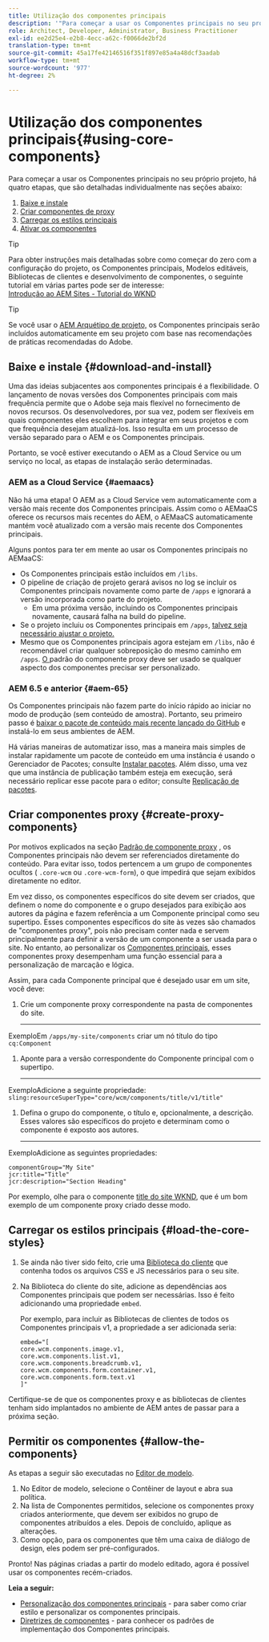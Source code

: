 ```yaml
---
title: Utilização dos componentes principais
description: '"Para começar a usar os Componentes principais no seu próprio projeto, há três etapas a seguir: baixe e instale, crie componentes proxy, carregue os estilos principais e permita os componentes em seus modelos."'
role: Architect, Developer, Administrator, Business Practitioner
exl-id: ee2d25e4-e2b8-4ecc-a62c-f0066de2bf2d
translation-type: tm+mt
source-git-commit: 45a17fe42146516f351f897e85a4a48dcf3aadab
workflow-type: tm+mt
source-wordcount: '977'
ht-degree: 2%

---
```


# Utilização dos componentes principais{#using-core-components}

Para começar a usar os Componentes principais no seu próprio projeto, há quatro etapas, que são detalhadas individualmente nas seções abaixo:

1. [Baixe e instale](#download-and-install)
1. [Criar componentes de proxy](#create-proxy-components)
1. [Carregar os estilos principais](#load-the-core-styles)
1. [Ativar os componentes](#allow-the-components)

>[!TIP]
>
>Para obter instruções mais detalhadas sobre como começar do zero com a configuração do projeto, os Componentes principais, Modelos editáveis, Bibliotecas de clientes e desenvolvimento de componentes, o seguinte tutorial em várias partes pode ser de interesse:\
>[Introdução ao AEM Sites - Tutorial do WKND](https://docs.adobe.com/content/help/en/experience-manager-learn/getting-started-wknd-tutorial-develop/overview.html)

>[!TIP]
>
>Se você usar o [AEM Arquétipo de projeto,](/help/developing/archetype/overview.md) os Componentes principais serão incluídos automaticamente em seu projeto com base nas recomendações de práticas recomendadas do Adobe.

## Baixe e instale {#download-and-install}

Uma das ideias subjacentes aos componentes principais é a flexibilidade. O lançamento de novas versões dos Componentes principais com mais frequência permite que o Adobe seja mais flexível no fornecimento de novos recursos. Os desenvolvedores, por sua vez, podem ser flexíveis em quais componentes eles escolhem para integrar em seus projetos e com que frequência desejam atualizá-los. Isso resulta em um processo de versão separado para o AEM e os Componentes principais.

Portanto, se você estiver executando o AEM as a Cloud Service ou um serviço no local, as etapas de instalação serão determinadas.

### AEM as a Cloud Service {#aemaacs}

Não há uma etapa! O AEM as a Cloud Service vem automaticamente com a versão mais recente dos Componentes principais. Assim como o AEMaaCS oferece os recursos mais recentes do AEM, o AEMaaCS automaticamente mantém você atualizado com a versão mais recente dos Componentes principais.

Alguns pontos para ter em mente ao usar os Componentes principais no AEMaaCS:

* Os Componentes principais estão incluídos em `/libs`.
* O pipeline de criação de projeto gerará avisos no log se incluir os Componentes principais novamente como parte de `/apps` e ignorará a versão incorporada como parte do projeto.
   * Em uma próxima versão, incluindo os Componentes principais novamente, causará falha na build do pipeline.
* Se o projeto incluiu os Componentes principais em `/apps`, [talvez seja necessário ajustar o projeto.](/help/developing/overview.md#via-aemaacs)
* Mesmo que os Componentes principais agora estejam em `/libs`, não é recomendável criar qualquer sobreposição do mesmo caminho em `/apps`. [O ](/help/developing/guidelines.md#proxy-component-pattern) padrão do componente proxy deve ser usado se qualquer aspecto dos componentes precisar ser personalizado.

### AEM 6.5 e anterior {#aem-65}

Os Componentes principais não fazem parte do início rápido ao iniciar no modo de produção (sem conteúdo de amostra). Portanto, seu primeiro passo é [baixar o pacote de conteúdo mais recente lançado do GitHub](https://github.com/adobe/aem-core-wcm-components/releases/latest) e instalá-lo em seus ambientes de AEM.

Há várias maneiras de automatizar isso, mas a maneira mais simples de instalar rapidamente um pacote de conteúdo em uma instância é usando o Gerenciador de Pacotes; consulte [Instalar pacotes](https://docs.adobe.com/content/help/en/experience-manager-65/administering/contentmanagement/package-manager.html#installing-packages). Além disso, uma vez que uma instância de publicação também esteja em execução, será necessário replicar esse pacote para o editor; consulte [Replicação de pacotes](https://docs.adobe.com/content/help/en/experience-manager-65/administering/contentmanagement/package-manager.html#replicating-packages).

## Criar componentes proxy {#create-proxy-components}

Por motivos explicados na seção [Padrão de componente proxy](/help/developing/guidelines.md#proxy-component-pattern) , os Componentes principais não devem ser referenciados diretamente do conteúdo. Para evitar isso, todos pertencem a um grupo de componentes ocultos ( `.core-wcm` ou `.core-wcm-form`), o que impedirá que sejam exibidos diretamente no editor.

Em vez disso, os componentes específicos do site devem ser criados, que definem o nome do componente e o grupo desejados para exibição aos autores da página e fazem referência a um Componente principal como seu supertipo. Esses componentes específicos do site às vezes são chamados de &quot;componentes proxy&quot;, pois não precisam conter nada e servem principalmente para definir a versão de um componente a ser usada para o site. No entanto, ao personalizar os [Componentes principais](/help/developing/customizing.md), esses componentes proxy desempenham uma função essencial para a personalização de marcação e lógica.

Assim, para cada Componente principal que é desejado usar em um site, você deve:

1. Crie um componente proxy correspondente na pasta de componentes do site.

   ****
ExemploEm  `/apps/my-site/components` criar um nó título do tipo  `cq:Component`

1. Aponte para a versão correspondente do Componente principal com o supertipo.

   ****
ExemploAdicione a seguinte propriedade:\
   `sling:resourceSuperType="core/wcm/components/title/v1/title"`

1. Defina o grupo do componente, o título e, opcionalmente, a descrição. Esses valores são específicos do projeto e determinam como o componente é exposto aos autores.

   ****
ExemploAdicione as seguintes propriedades:

   ```shell
   componentGroup="My Site"
   jcr:title="Title"  
   jcr:description="Section Heading"
   ```

Por exemplo, olhe para o componente [title do site WKND](https://github.com/adobe/aem-guides-wknd/blob/master/ui.apps/src/main/content/jcr_root/apps/wknd/components/title/.content.xml), que é um bom exemplo de um componente proxy criado desse modo.

## Carregar os estilos principais {#load-the-core-styles}

1. Se ainda não tiver sido feito, crie uma [Biblioteca do cliente](https://experienceleague.adobe.com/docs/experience-manager-cloud-service/implementing/developing/full-stack/clientlibs.html) que contenha todos os arquivos CSS e JS necessários para o seu site.
1. Na Biblioteca do cliente do site, adicione as dependências aos Componentes principais que podem ser necessárias. Isso é feito adicionando uma propriedade `embed`.

   Por exemplo, para incluir as Bibliotecas de clientes de todos os Componentes principais v1, a propriedade a ser adicionada seria:

   ```shell
   embed="[  
   core.wcm.components.image.v1,  
   core.wcm.components.list.v1,  
   core.wcm.components.breadcrumb.v1,  
   core.wcm.components.form.container.v1,  
   core.wcm.components.form.text.v1  
   ]"
   ```

Certifique-se de que os componentes proxy e as bibliotecas de clientes tenham sido implantados no ambiente de AEM antes de passar para a próxima seção.

## Permitir os componentes {#allow-the-components}

As etapas a seguir são executadas no [Editor de modelo](https://docs.adobe.com/content/help/en/experience-manager-cloud-service/sites/authoring/features/templates.html).

1. No Editor de modelo, selecione o Contêiner de layout e abra sua política.
1. Na lista de Componentes permitidos, selecione os componentes proxy criados anteriormente, que devem ser exibidos no grupo de componentes atribuídos a eles. Depois de concluído, aplique as alterações.
1. Como opção, para os componentes que têm uma caixa de diálogo de design, eles podem ser pré-configurados.

Pronto! Nas páginas criadas a partir do modelo editado, agora é possível usar os componentes recém-criados.

**Leia a seguir:**

* [Personalização dos componentes principais](/help/developing/customizing.md)  - para saber como criar estilo e personalizar os componentes principais.
* [Diretrizes de componentes](/help/developing/guidelines.md)  - para conhecer os padrões de implementação dos Componentes principais.
